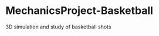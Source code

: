 MechanicsProject-Basketball
===========================

3D simulation and study of basketball shots
